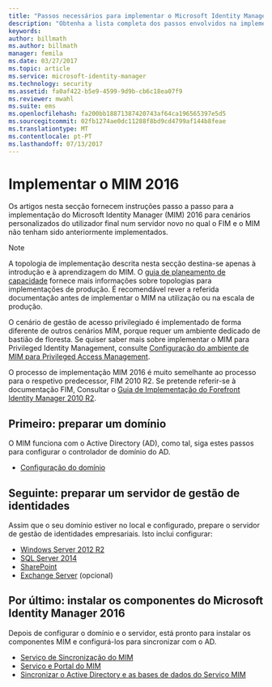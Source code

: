 ```yaml
---
title: "Passos necessários para implementar o Microsoft Identity Manager 2016 | Documentos da Microsoft"
description: "Obtenha a lista completa dos passos envolvidos na implementação do Microsoft Identity Manager 2016, desde a preparação do ambiente à configuração dos portais."
keywords: 
author: billmath
ms.author: billmath
manager: femila
ms.date: 03/27/2017
ms.topic: article
ms.service: microsoft-identity-manager
ms.technology: security
ms.assetid: fa0af422-b5e9-4599-9d9b-cb6c18ea07f9
ms.reviewer: mwahl
ms.suite: ems
ms.openlocfilehash: fa200bb18871387420743af64ca196565397e5d5
ms.sourcegitcommit: 02fb1274ae0dc11288f8bd9cd4799af144b8feae
ms.translationtype: MT
ms.contentlocale: pt-PT
ms.lasthandoff: 07/13/2017
---
```

# Implementar o MIM 2016
<a id="deploy-mim-2016" class="xliff"></a>
Os artigos nesta secção fornecem instruções passo a passo para a implementação do Microsoft Identity Manager (MIM) 2016 para cenários personalizados do utilizador final num servidor novo no qual o FIM e o MIM não tenham sido anteriormente implementados.

> [!NOTE]
> A topologia de implementação descrita nesta secção destina-se apenas à introdução e à aprendizagem do MIM.  O [guia de planeamento de capacidade](capacity-planning-guide.md) fornece mais informações sobre topologias para implementações de produção.  É recomendável rever a referida documentação antes de implementar o MIM na utilização ou na escala de produção.

O cenário de gestão de acesso privilegiado é implementado de forma diferente de outros cenários MIM, porque requer um ambiente dedicado de bastião de floresta.  Se quiser saber mais sobre implementar o MIM para Privileged Identity Management, consulte [Configuração do ambiente de MIM para Privileged Access Management](./pam/configuring-mim-environment-for-pam.md).

O processo de implementação MIM 2016 é muito semelhante ao processo para o respetivo predecessor, FIM 2010 R2. Se pretende referir-se à documentação FIM, Consultar o [Guia de Implementação do Forefront Identity Manager 2010 R2](https://technet.microsoft.com/library/jj134310).

## Primeiro: preparar um domínio
<a id="first-prepare-a-domain" class="xliff"></a>
O MIM funciona com o Active Directory (AD), como tal, siga estes passos para configurar o controlador de domínio do AD.
- [Configuração do domínio](preparing-domain.md)

## Seguinte: preparar um servidor de gestão de identidades
<a id="next-prepare-an-identity-management-server" class="xliff"></a>
Assim que o seu domínio estiver no local e configurado, prepare o servidor de gestão de identidades empresariais. Isto inclui configurar:
- [Windows Server 2012 R2](prepare-server-ws2012r2.md)
- [SQL Server 2014](prepare-server-sql2014.md)
- [SharePoint](prepare-server-sharepoint.md)
- [Exchange Server](prepare-server-exchange.md) (opcional)

## Por último: instalar os componentes do Microsoft Identity Manager 2016
<a id="finally-install-microsoft-identity-manager-2016-components" class="xliff"></a>
Depois de configurar o domínio e o servidor, está pronto para instalar os componentes MIM e configurá-los para sincronizar com o AD.
- [Serviço de Sincronização do MIM](install-mim-sync.md)
- [Serviço e Portal do MIM](install-mim-service-portal.md)
- [Sincronizar o Active Directory e as bases de dados do Serviço MIM](install-mim-sync-ad-service.md)
